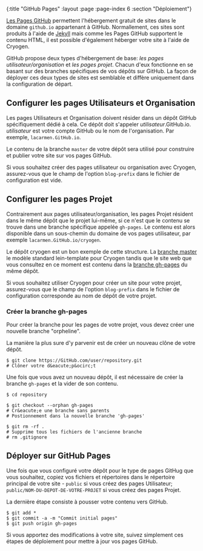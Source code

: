 {:title "GitHub Pages"
 :layout :page
 :page-index 6
 :section "D&eacute;ploiement"}

[Les Pages GitHub](https://pages.GitHub.com/) permettent l&apos;h&eacute;bergement gratuit de sites dans le domaine `github.io` appartenant &agrave; GitHub. Normallement, ces sites sont produits &agrave; l&apos;aide de [Jekyll](http://jekyllrb.com) mais comme les Pages GitHub supportent le contenu HTML, il est possible d&apos;&eacute;galement h&eacute;berger votre site &agrave; l&apos;aide de Cryogen.

GitHub propose deux types d&apos;h&eacute;bergement de base: *les pages utilisateur/organisation* et *les pages projet*. Chacun d&apos;eux fonctionne en se basant sur des branches sp&eacute;cifiques de vos d&eacute;p&ocirc;ts sur GitHub. La fa&ccedil;on de d&eacute;ployer ces deux types de sites est semblable et diff&egrave;re uniquement dans la configuration de d&eacute;part.

## Configurer les pages Utilisateurs et Organisation

Les pages Utilisateurs et Organisation doivent r&eacute;sider dans un d&eacute;p&ocirc;t GitHub sp&eacute;cifiquement d&eacute;di&eacute; &agrave; cela. Ce d&eacute;p&ocirc;t doit s&apos;appeler *utilisateur*.GitHub.io. *utilisateur* est votre compte GitHub ou le nom  de l&apos;organisation. Par exemple, `lacarmen.GitHub.io`.

Le contenu de la branche `master` de votre d&eacute;p&ocirc;t sera utilis&eacute; pour construire et publier votre site sur vos pages GitHub.

Si vous souhaitez cr&eacute;er des pages utilisateur ou organisation avec Cryogen, assurez-vous que le champ de l&apos;option `blog-prefix` dans le fichier de configuration est vide.

## Configurer les pages Projet

Contrairement aux pages utilisateur/organisation, les pages Projet r&eacute;sident dans le m&ecirc;me d&eacute;p&ocirc;t que le projet lui-m&ecirc;me, si ce n&apos;est que le contenu se trouve dans une branche sp&eacute;cifique appel&eacute;e `gh-pages`. Le contenu est alors disponible dans un sous-chemin du domaine de vos pages utilisateur, par exemple `lacarmen.GitHub.io/cryogen`.

Le d&eacute;p&ocirc;t cryogen est un bon exemple de cette structure. La [branche master](https://GitHub.com/lacarmen/cryogen/tree/master) le mod&egrave;le standard lein-template pour Cryogen tandis que le site web que vous consultez en ce moment est contenu dans la [branche gh-pages](https://GitHub.com/lacarmen/cryogen/tree/gh-pages) du m&ecirc;me d&eacute;p&ocirc;t.

Si vous souhaitez utiliser Cryogen pour cr&eacute;er un site pour votre projet, assurez-vous que le champ de l&apos;option `blog-prefix` dans le fichier de configuration corresponde au nom de d&eacute;p&ocirc;t de votre projet.

### Créer la branche gh-pages

Pour cr&eacute;er la branche pour les pages de votre projet, vous devez cr&eacute;er une nouvelle branche &quot;orpheline&quot;.

La mani&egrave;re la plus sure d&apos;y parvenir est de cr&eacute;er un nouveau clône de votre d&eacute;p&ocirc;t.

```
$ git clone https://GitHub.com/user/repository.git
# Clôner votre d&eacute;p&ocirc;t
```

Une fois que vous avez un nouveau d&eacute;p&ocirc;t, il est n&eacute;cessaire de cr&eacute;er la branche `gh-pages` et la vider de son contenu.

```
$ cd repository

$ git checkout --orphan gh-pages
# Cr&eacute;e une branche sans parents
# Postionnement dans la nouvelle branche 'gh-pages'

$ git rm -rf .
# Supprime tous les fichiers de l'ancienne branche
# rm .gitignore
```


## D&eacute;ployer sur GitHub Pages

Une fois que vous configur&eacute; votre d&eacute;p&ocirc;t pour le type de pages GitHug que vous souhaitez, copiez vos fichiers et r&eacute;pertoires dans le r&eacute;pertoire principal de votre site - `public` si vous cr&eacute;ez des pages Utilisateur; `public/NOM-DU-DEPOT-DE-VOTRE-PROJET` si vous cr&eacute;ez des pages Projet.

La derni&egrave;re &eacute;tape consiste &agrave; pousser votre contenu vers GitHub.

```
$ git add *
$ git commit -a -m "Commit initial pages"
$ git push origin gh-pages
```

Si vous apportez des modifications &agrave; votre site, suivez simplement ces &eacute;tapes de d&eacute;ploiement pour mettre &agrave; jour vos pages GitHub.
